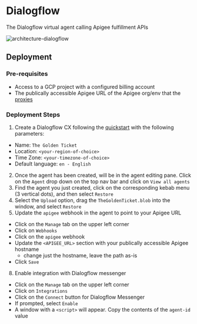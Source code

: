 # Dialogflow
The Dialogflow virtual agent calling Apigee fulfillment APIs

 ![architecture-dialogflow](../../assets/architecture-dialogflow.png)

## Deployment
### Pre-requisites
* Access to a GCP project with a configured billing account
* The publically accessible Apigee URL of the Apigee org/env that the [proxies](../apigee/)

### Deployment Steps
1. Create a Dialogflow CX following the [quickstart](https://cloud.google.com/dialogflow/cx/docs/quick/build-agent#create-agent) with the following parameters:
  * Name: `The Golden Ticket`
  * Location: `<your-region-of-choice>`
  * Time Zone: `<your-timezone-of-choice>`
  * Default language: `en - English`
2. Once the agent has been created, will be in the agent editing pane. Click on the `Agent` drop down on the top nav bar and click on `View all agents`
3. Find the agent you just created, click on the corresponding kebab menu (3 vertical dots), and then select `Restore`
4. Select the `Upload` option, drag the `TheGoldenTicket.blob` into the window, and select `Restore`
5. Update the `apigee` webhook in the agent to point to your Apigee URL
  * Click on the `Manage` tab on the upper left corner
  * Click on `Webhooks`
  * Click on the `apigee` webhook
  * Update the `<APIGEE_URL>` section with your publically accessible Apigee hostname
    * change just the hostname, leave the path as-is
  * Click `Save`
8. Enable integration with Dialogflow messenger
  * Click on the `Manage` tab on the upper left corner
  * Click on `Integrations`
  * Click on the `Connect` button for Dialogflow Messenger
  * If prompted, select `Enable`
  * A window with a `<script>` will appear. Copy the contents of the `agent-id` value
